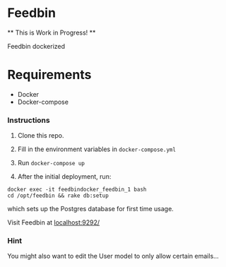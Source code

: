 # Feedbin

** This is Work in Progress! **

Feedbin dockerized

# Requirements

- Docker
- Docker-compose

### Instructions

1. Clone this repo.

2. Fill in the environment variables in `docker-compose.yml`

3. Run `docker-compose up`

4. After the initial deployment, run:

```
docker exec -it feedbindocker_feedbin_1 bash
cd /opt/feedbin && rake db:setup
```

which sets up the Postgres database for first time usage.

Visit Feedbin at [localhost:9292/](localhost:9292)

### Hint

You might also want to edit the User model to only allow certain emails...
